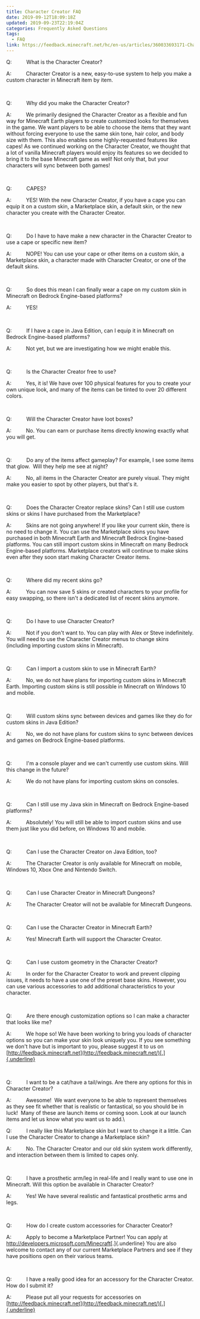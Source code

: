 ```yaml
---
title: Character Creator FAQ
date: 2019-09-12T18:09:18Z
updated: 2019-09-23T22:19:04Z
categories: Frequently Asked Questions
tags:
  - FAQ
link: https://feedback.minecraft.net/hc/en-us/articles/360033693171-Character-Creator-FAQ
---
```


Q:          What is the Character Creator?

A:          Character Creator is a new, easy-to-use system to help you make a custom character in Minecraft item by item.

 

Q:          Why did you make the Character Creator?

A:          We primarily designed the Character Creator as a flexible and fun way for Minecraft Earth players to create customized looks for themselves in the game. We want players to be able to choose the items that they want without forcing everyone to use the same skin tone, hair color, and body size with them. This also enables some highly-requested features like capes! As we continued working on the Character Creator, we thought that a lot of vanilla Minecraft players would enjoy its features so we decided to bring it to the base Minecraft game as well! Not only that, but your characters will sync between both games!

 

Q:          CAPES?

A:          YES! With the new Character Creator, if you have a cape you can equip it on a custom skin, a Marketplace skin, a default skin, or the new character you create with the Character Creator.

 

Q:          Do I have to have make a new character in the Character Creator to use a cape or specific new item?

A:          NOPE! You can use your cape or other items on a custom skin, a Marketplace skin, a character made with Character Creator, or one of the default skins.

 

Q:          So does this mean I can finally wear a cape on my custom skin in Minecraft on Bedrock Engine-based platforms?

A:          YES!

 

Q:          If I have a cape in Java Edition, can I equip it in Minecraft on Bedrock Engine-based platforms?

A:          Not yet, but we are investigating how we might enable this.

 

Q:          Is the Character Creator free to use?

A:          Yes, it is! We have over 100 physical features for you to create your own unique look, and many of the items can be tinted to over 20 different colors.

 

Q:          Will the Character Creator have loot boxes?

A:          No. You can earn or purchase items directly knowing exactly what you will get.

 

Q:          Do any of the items affect gameplay? For example, I see some items that glow.  Will they help me see at night?

A:          No, all items in the Character Creator are purely visual. They might make you easier to spot by other players, but that's it.

 

Q:          Does the Character Creator replace skins? Can I still use custom skins or skins I have purchased from the Marketplace?

A:          Skins are not going anywhere! If you like your current skin, there is no need to change it. You can use the Marketplace skins you have purchased in both Minecraft Earth and Minecraft Bedrock Engine-based platforms. You can still import custom skins in Minecraft on many Bedrock Engine-based platforms. Marketplace creators will continue to make skins even after they soon start making Character Creator items.

 

Q:          Where did my recent skins go?

A:          You can now save 5 skins or created characters to your profile for easy swapping, so there isn't a dedicated list of recent skins anymore.

 

Q:          Do I have to use Character Creator?

A:          Not if you don\'t want to. You can play with Alex or Steve indefinitely. You will need to use the Character Creator menus to change skins (including importing custom skins in Minecraft).

 

Q:          Can I import a custom skin to use in Minecraft Earth?

A:          No, we do not have plans for importing custom skins in Minecraft Earth. Importing custom skins is still possible in Minecraft on Windows 10 and mobile.

 

Q:          Will custom skins sync between devices and games like they do for custom skins in Java Edition?

A:          No, we do not have plans for custom skins to sync between devices and games on Bedrock Engine-based platforms.

 

Q:          I'm a console player and we can't currently use custom skins. Will this change in the future?

A:          We do not have plans for importing custom skins on consoles.

 

Q:          Can I still use my Java skin in Minecraft on Bedrock Engine-based platforms?

A:          Absolutely! You will still be able to import custom skins and use them just like you did before, on Windows 10 and mobile.

 

Q:          Can I use the Character Creator on Java Edition, too?

A:          The Character Creator is only available for Minecraft on mobile, Windows 10, Xbox One and Nintendo Switch.

 

Q:          Can I use Character Creator in Minecraft Dungeons?

A:          The Character Creator will not be available for Minecraft Dungeons.

 

Q:          Can I use the Character Creator in Minecraft Earth?

A:          Yes! Minecraft Earth will support the Character Creator.

 

Q:          Can I use custom geometry in the Character Creator?

A:          In order for the Character Creator to work and prevent clipping issues, it needs to have a use one of the preset base skins. However, you can use various accessories to add additional characteristics to your character.

 

Q:          Are there enough customization options so I can make a character that looks like me?

A:          We hope so! We have been working to bring you loads of character options so you can make your skin look uniquely you. If you see something we don't have but is important to you, please suggest it to us on [http://feedback.minecraft.net](http://feedback.minecraft.net/)[.]{.underline}

 

Q:          I want to be a cat/have a tail/wings. Are there any options for this in Character Creator?

A:          Awesome!  We want everyone to be able to represent themselves as they see fit whether that is realistic or fantastical, so you should be in luck!  Many of these are launch items or coming soon. Look at our launch items and let us know what you want us to add.\

Q:          I really like this Marketplace skin but I want to change it a little. Can I use the Character Creator to change a Marketplace skin?

A:          No. The Character Creator and our old skin system work differently, and interaction between them is limited to capes only.

 

Q:          I have a prosthetic arm/leg in real-life and I really want to use one in Minecraft. Will this option be available in Character Creator?

A:          Yes! We have several realistic and fantastical prosthetic arms and legs.

 

Q:          How do I create custom accessories for Character Creator?

A:          Apply to become a Marketplace Partner! You can apply at <http://developers.microsoft.com/Minecraft>[.]{.underline} You are also welcome to contact any of our current Marketplace Partners and see if they have positions open on their various teams.

 

Q:          I have a really good idea for an accessory for the Character Creator. How do I submit it?

A:          Please put all your requests for accessories on [http://feedback.minecraft.net](http://feedback.minecraft.net/)[.]{.underline}
